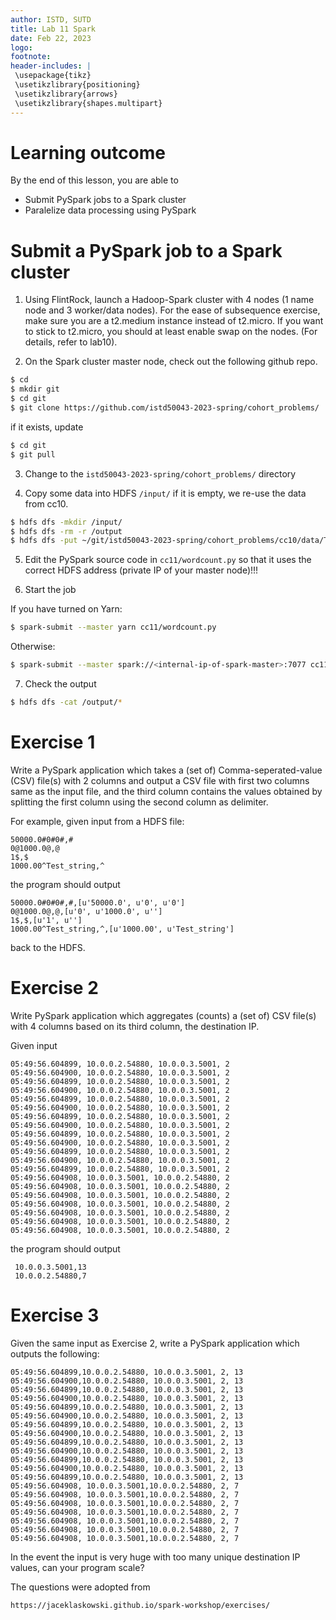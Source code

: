 ```yaml
---
author: ISTD, SUTD
title: Lab 11 Spark
date: Feb 22, 2023
logo: 
footnote:
header-includes: |
 \usepackage{tikz}
 \usetikzlibrary{positioning}
 \usetikzlibrary{arrows}
 \usetikzlibrary{shapes.multipart}
---
```




# Learning outcome


By the end of this lesson, you are able to

* Submit PySpark jobs to a Spark cluster
* Paralelize data processing using PySpark 

# Submit a PySpark job to a Spark cluster 

1. Using FlintRock, launch a Hadoop-Spark cluster with 4 nodes (1 name node and 3 worker/data nodes). For the ease of subsequence exercise, make sure you are a t2.medium instance instead of t2.micro. If you want to stick to t2.micro, you should at least enable swap on the nodes. (For details, refer to lab10). 

2. On the Spark cluster master node, check out the following github repo.

```bash
$ cd
$ mkdir git
$ cd git
$ git clone https://github.com/istd50043-2023-spring/cohort_problems/
```

if it exists, update

```bash
$ cd git
$ git pull
```

3. Change to the `istd50043-2023-spring/cohort_problems/` directory


3. Copy some data into HDFS `/input/` if it is empty, we re-use the data from cc10.

```bash
$ hdfs dfs -mkdir /input/
$ hdfs dfs -rm -r /output
$ hdfs dfs -put ~/git/istd50043-2023-spring/cohort_problems/cc10/data/TheCompleteSherlockHolmes.txt /input/
```


5. Edit the PySpark source code in `cc11/wordcount.py` so that it uses the correct HDFS address (private IP of your master node)!!!


6. Start the job


If you have turned on Yarn: 

```bash
$ spark-submit --master yarn cc11/wordcount.py 
```

Otherwise: 

```bash
$ spark-submit --master spark://<internal-ip-of-spark-master>:7077 cc11/wordcount.py  
```


7. Check the output

```bash
$ hdfs dfs -cat /output/*
```


# Exercise 1

Write a PySpark application which takes a (set of) Comma-seperated-value (CSV) file(s) with 2 columns and output a CSV file with first two columns same as the input file, and the third column contains the values obtained by splitting the first column using the second column as delimiter.

For example, given input from a HDFS file: 

```
50000.0#0#0#,#
0@1000.0@,@
1$,$
1000.00^Test_string,^
```


the program should output

```
50000.0#0#0#,#,[u'50000.0', u'0', u'0']
0@1000.0@,@,[u'0', u'1000.0', u'']
1$,$,[u'1', u'']
1000.00^Test_string,^,[u'1000.00', u'Test_string']
```

back to the HDFS. 

# Exercise 2 


Write PySpark application which aggregates (counts) a (set of) CSV file(s) with 4 columns based on its third column, the destination IP. 

Given input 

```
05:49:56.604899, 10.0.0.2.54880, 10.0.0.3.5001, 2
05:49:56.604900, 10.0.0.2.54880, 10.0.0.3.5001, 2
05:49:56.604899, 10.0.0.2.54880, 10.0.0.3.5001, 2
05:49:56.604900, 10.0.0.2.54880, 10.0.0.3.5001, 2
05:49:56.604899, 10.0.0.2.54880, 10.0.0.3.5001, 2
05:49:56.604900, 10.0.0.2.54880, 10.0.0.3.5001, 2
05:49:56.604899, 10.0.0.2.54880, 10.0.0.3.5001, 2
05:49:56.604900, 10.0.0.2.54880, 10.0.0.3.5001, 2
05:49:56.604899, 10.0.0.2.54880, 10.0.0.3.5001, 2
05:49:56.604900, 10.0.0.2.54880, 10.0.0.3.5001, 2
05:49:56.604899, 10.0.0.2.54880, 10.0.0.3.5001, 2
05:49:56.604900, 10.0.0.2.54880, 10.0.0.3.5001, 2
05:49:56.604899, 10.0.0.2.54880, 10.0.0.3.5001, 2
05:49:56.604908, 10.0.0.3.5001, 10.0.0.2.54880, 2
05:49:56.604908, 10.0.0.3.5001, 10.0.0.2.54880, 2
05:49:56.604908, 10.0.0.3.5001, 10.0.0.2.54880, 2
05:49:56.604908, 10.0.0.3.5001, 10.0.0.2.54880, 2
05:49:56.604908, 10.0.0.3.5001, 10.0.0.2.54880, 2
05:49:56.604908, 10.0.0.3.5001, 10.0.0.2.54880, 2
05:49:56.604908, 10.0.0.3.5001, 10.0.0.2.54880, 2
```
the program should output

```
 10.0.0.3.5001,13
 10.0.0.2.54880,7
```


# Exercise 3

Given the same input as Exercise 2, write a PySpark application which outputs the following: 

```
05:49:56.604899,10.0.0.2.54880, 10.0.0.3.5001, 2, 13
05:49:56.604900,10.0.0.2.54880, 10.0.0.3.5001, 2, 13
05:49:56.604899,10.0.0.2.54880, 10.0.0.3.5001, 2, 13
05:49:56.604900,10.0.0.2.54880, 10.0.0.3.5001, 2, 13
05:49:56.604899,10.0.0.2.54880, 10.0.0.3.5001, 2, 13
05:49:56.604900,10.0.0.2.54880, 10.0.0.3.5001, 2, 13
05:49:56.604899,10.0.0.2.54880, 10.0.0.3.5001, 2, 13
05:49:56.604900,10.0.0.2.54880, 10.0.0.3.5001, 2, 13
05:49:56.604899,10.0.0.2.54880, 10.0.0.3.5001, 2, 13
05:49:56.604900,10.0.0.2.54880, 10.0.0.3.5001, 2, 13
05:49:56.604899,10.0.0.2.54880, 10.0.0.3.5001, 2, 13
05:49:56.604900,10.0.0.2.54880, 10.0.0.3.5001, 2, 13
05:49:56.604899,10.0.0.2.54880, 10.0.0.3.5001, 2, 13
05:49:56.604908, 10.0.0.3.5001,10.0.0.2.54880, 2, 7
05:49:56.604908, 10.0.0.3.5001,10.0.0.2.54880, 2, 7
05:49:56.604908, 10.0.0.3.5001,10.0.0.2.54880, 2, 7
05:49:56.604908, 10.0.0.3.5001,10.0.0.2.54880, 2, 7
05:49:56.604908, 10.0.0.3.5001,10.0.0.2.54880, 2, 7
05:49:56.604908, 10.0.0.3.5001,10.0.0.2.54880, 2, 7
05:49:56.604908, 10.0.0.3.5001,10.0.0.2.54880, 2, 7
```


In the event the input is very huge with too many unique destination IP values, can your program scale?


The questions were adopted from 

```url
https://jaceklaskowski.github.io/spark-workshop/exercises/
```
